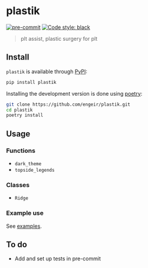 # plastik

[![pre-commit](https://img.shields.io/badge/pre--commit-enabled-brightgreen?logo=pre-commit&logoColor=white)](https://github.com/pre-commit/pre-commit)
[![Code style: black](https://img.shields.io/badge/code%20style-black-000000.svg)](https://github.com/psf/black)

> plt assist, plastic surgery for plt

## Install

`plastik` is available through [PyPI]:

```bash
pip install plastik
```

Installing the development version is done using [poetry]:

```bash
git clone https://github.com/engeir/plastik.git
cd plastik
poetry install
```

## Usage

### Functions

- `dark_theme`
- `topside_legends`

### Classes

- `Ridge`

### Example use

See [examples](./examples/example.py).

## To do

- Add and set up tests in pre-commit

[PyPI]: https://pypi.org/
[poetry]: https://python-poetry.org
